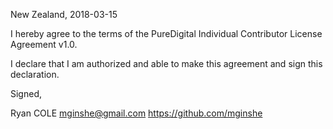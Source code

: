 New Zealand, 2018-03-15

I hereby agree to the terms of the PureDigital Individual Contributor License Agreement v1.0.

I declare that I am authorized and able to make this agreement and sign this declaration.

Signed,

Ryan COLE mginshe@gmail.com https://github.com/mginshe
